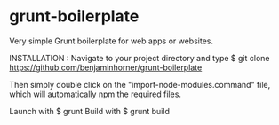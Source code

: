 grunt-boilerplate
=================

Very simple Grunt boilerplate for web apps or websites.

INSTALLATION : Navigate to your project directory and type $ git clone https://github.com/benjaminhorner/grunt-boilerplate

Then simply double click on the "import-node-modules.command" file, which will automatically npm the required files.

Launch with $ grunt
Build with $ grunt build
